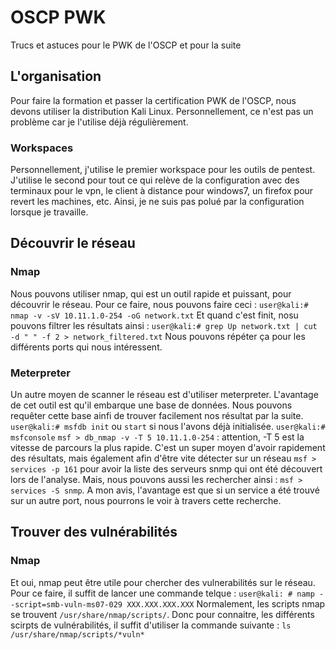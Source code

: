 # OSCP PWK
Trucs et astuces pour le PWK de l'OSCP et pour la suite

## L'organisation
Pour faire la formation et passer la certification PWK de l'OSCP, nous devons utiliser la distribution Kali Linux. 
Personnellement, ce n'est pas un problème car je l'utilise déjà régulièrement.

### Workspaces
Personnellement, j'utilise le premier workspace pour les outils de pentest. J'utilise le second pour tout ce qui relève de la configuration avec des terminaux pour le vpn, le client à distance pour windows7, un firefox pour revert les machines, etc.
Ainsi, je ne suis pas polué par la configuration lorsque je travaille.

## Découvrir le réseau
### Nmap
Nous pouvons utiliser nmap, qui est un outil rapide et puissant, pour découvrir le réseau. Pour ce faire, nous pouvons faire ceci : 
`user@kali:# nmap -v -sV 10.11.1.0-254 -oG network.txt`
Et quand c'est finit, nosu pouvons filtrer les résultats ainsi : 
`user@kali:# grep Up network.txt | cut -d " " -f 2 > network_filtered.txt`
Nous pouvons répéter ça pour les différents ports qui nous intéressent.

### Meterpreter
Un autre moyen de scanner le réseau est d'utiliser meterpreter. L'avantage de cet outil est qu'il embarque une base de données. Nous pouvons requêter cette base ainfi de trouver facilement nos résultat par la suite.
`user@kali:# msfdb init` ou `start` si nous l'avons déjà initialisée.
`user@kali:# msfconsole`
`msf > db_nmap -v -T 5 10.11.1.0-254` : attention, -T 5 est la vitesse de parcours la plus rapide. C'est un super moyen d'avoir rapidement des résultats, mais également afin d'être vite détecter sur un réseau
`msf > services -p 161` pour avoir la liste des serveurs snmp qui ont été découvert lors de l'analyse. Mais, nous pouvons aussi les rechercher ainsi : `msf > services -S snmp`. A mon avis, l'avantage est que si un service a été trouvé sur un autre port, nous pourrons le voir à travers cette recherche.

## Trouver des vulnérabilités
### Nmap
Et oui, nmap peut être utile pour chercher des vulnerabilités sur le réseau. Pour ce faire, il suffit de lancer une commande telque : 
`user@kali: # namp --script=smb-vuln-ms07-029 XXX.XXX.XXX.XXX`
Normalement, les scripts nmap se trouvent `/usr/share/nmap/scripts/`. Donc pour connaitre, les différents scirpts de vulnérabilités, il suffit d'utiliser la commande suivante : `ls /usr/share/nmap/scripts/*vuln*`

